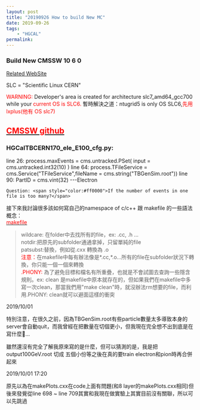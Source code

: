 ```yaml
---
layout: post
title: "20190926 How to build New MC"
date: 2019-09-26
tags:
    - "HGCAL"
permalink:
---
```


<h3>
    <a name="CMSSW10_6_0_pre4">Build New CMSSW 10 6 0</a>
</h3>
<a href="https://twiki.cern.ch/twiki/bin/viewauth/CMS/HgcalSimulation#Explanation_about_the_xml_files" target="_blank">Related WebSite</a>

SLC = "Scientific Linux CERN" 

<span style="color:#ff0000">WARNING:</span> Developer's area is created for architecture slc7_amd64_gcc700 while your <span style="color:#ff0000">current OS is SLC6.</span>
暫時解決之道：ntugrid5 is only OS SLC6,<span style="color:#ff0000">先用lxplus(他有 OS slc7)</span>

<h2><a href="https://github.com/cms-sw/cmssw"><span style="color:#ff0000">CMSSW github</span></a></h2>
<h3>HGCalTBCERN170_ele_E100_cfg.py:</h3>
    line 26: process.maxEvents = cms.untracked.PSet(
        input = cms.untracked.int32(10)
    )
    line 64: process.TFileService = cms.Service("TFileService",fileName = cms.string("TBGenSim.root"))
    line 90: PartID = cms.vint(32) ---Electron

    Question: <span style="color:#ff0000">If the number of events in one file is too many?</span>

接下來我討論很多該如何寫自己的namespace of c/c++ 跟 makefile 的一些語法概念：
<br>
<a href="http://maxubuntu.blogspot.com/2010/02/makefile.html"><span style="color:#ff0000">makefile</span></a>
>wildcare: 在folder中去找所有的file，ex: .cc, .h ...<br>
notdir:把原先的subfolder通通拿掉，只留單純的file<br>
patsubst:替換，例如從.cxx 轉換為 .o<br>
<span style="color:#ff0000">注意：</span>在makefile中每有辦法像是*.cc,*.o...所有的file在subfolder狀況下轉換，你只能一個一個來轉換<br>
<span style="color:#ff0000">.PHONY: </span> 為了避免目標和檔名有所重疊，也就是不會試圖去查詢一些隱含規則。ex: clean 是makefile中原本就存在的，但如果我們在makefile中多寫一次clean，那當我們用"make clean"時，就沒辦法rm想要的file，而利用.PHONY: clean就可以避面這樣的衝突<br/>

2019/10/01

特別注意，在很久之前，因為TBGenSim.root有些particle數量太多導致本身的server會自動quit，而我曾經在把數量在切個更小，但我現在完全想不出到底是在寫什麼...

雖然還沒有完全了解我原來寫的是什麼，但可以猜測的是，我是把output100GeV.root 切成 五個小份等之後在真的要train electron和pion時再合併起來

2019/10/01 17:20

原先以為在makePlots.cxx在code上面有問題(和8 layer的makePlots.cxx相同)但後來發覺從line 698 ~ line 709其實和我現在做實驗上其實目前沒有關聯，所以可以先跳過